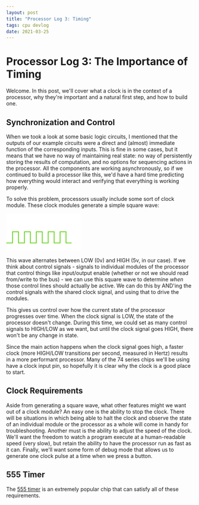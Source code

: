 ```yaml
---
layout: post
title: "Processor Log 3: Timing"
tags: cpu devlog
date: 2021-03-25
---
```



# Processor Log 3: The Importance of Timing

Welcome. In this post, we'll cover what a clock is in the context of a processor, why they're important and a natural first step, and how to build one. 


## Synchronization and Control

When we took a look at some basic logic circuits, I mentioned that the outputs of our example circuits were a direct and (almost) immediate function of the corresponding inputs. This is fine in some cases, but it means that we have no way of maintaining real state: no way of persistently storing the results of computation, and no options for sequencing actions in the processor. All the components are working asynchronously, so if we continued to build a processor like this, we'd have a hard time predicting how everything would interact and verifying that everything is working properly.

To solve this problem, processors usually include some sort of clock module. These clock modules generate a simple square wave:

![square wave](/assets/log3/SQWav.png)

This wave alternates between LOW (0v) and HIGH (5v, in our case). If we think about control signals - signals to individual modules of the processor that control things like input/output enable (whether or not we should read from/write to the bus) - we can use this square wave to determine *when* those control lines should actually be active. We can do this by AND'ing the control signals with the shared clock signal, and using that to drive the modules. 

This gives us control over how the current state of the processor progresses over time. When the clock signal is LOW, the state of the processor doesn't change. During this time, we could set as many control signals to HIGH/LOW as we want, but until the clock signal goes HIGH, there won't be any change in state. 

Since the main action happens when the clock signal goes high, a faster clock (more HIGH/LOW transitions per second, measured in Hertz) results in a more performant processor. Many of the 74 series chips we'll be using have a clock input pin, so hopefully it is clear why the clock is a good place to start.

## Clock Requirements

Aside from generating a square wave, what other features might we want out of a clock module? An easy one is the ability to stop the clock. There will be situations in which being able to halt the clock and observe the state of an individual module or the processor as a whole will come in handy for troubleshooting. Another must is the ability to adjust the speed of the clock. We'll want the freedom to watch a program execute at a human-readable speed (very slow), but retain the ability to have the processor run as fast as it can. Finally, we'll want some form of debug mode that allows us to generate one clock pulse at a time when we press a button.

## 555 Timer

The [555 timer](https://www.ti.com/lit/ds/slfs022i/slfs022i.pdf?ts=1616675730638&ref_url=https%253A%252F%252Fwww.google.com%252F) is an extremely popular chip that can satisfy all of these requirements. 















